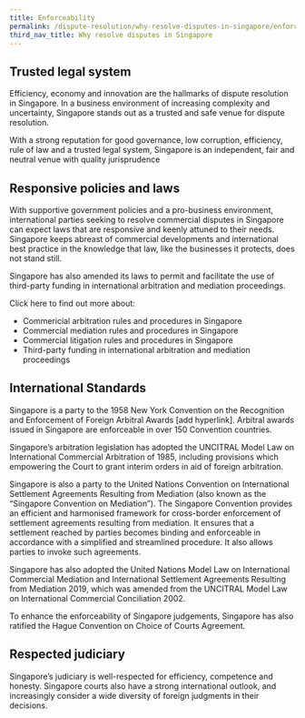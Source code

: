 ```yaml
---
title: Enforceability
permalink: /dispute-resolution/why-resolve-disputes-in-singapore/enforceability/
third_nav_title: Why resolve disputes in Singapore
---
```


## Trusted legal system

Efficiency, economy and innovation are the hallmarks of dispute resolution in Singapore. In a business environment of increasing complexity and uncertainty, Singapore stands out as a trusted and safe venue for dispute resolution.

With a strong reputation for good governance, low corruption, efficiency, rule of law and a trusted legal system, Singapore is an independent, fair and neutral venue with quality jurisprudence

## Responsive policies and laws

With supportive government policies and a pro-business environment, international parties seeking to resolve commercial disputes in Singapore can expect laws that are responsive and keenly attuned to their needs. Singapore keeps abreast of commercial developments and international best practice in the knowledge that law, like the businesses it protects, does not stand still.

Singapore has also amended its laws to permit and facilitate the use of third-party funding  in international arbitration and mediation proceedings.

Click here to find out more about:

- Commericial arbitration rules and procedures in Singapore
- Commercial mediation rules and procedures in Singapore
- Commercial litigation rules and procedures in Singapore
- Third-party funding  in international arbitration and mediation proceedings

## International Standards

Singapore is a party to the 1958 New York Convention on the Recognition and Enforcement of Foreign Arbitral Awards [add hyperlink]. Arbitral awards issued in Singapore are enforceable in over 150 Convention countries.

Singapore’s arbitration legislation has adopted the UNCITRAL Model Law on International Commercial Arbitration of 1985, including provisions which empowering the Court to grant interim orders in aid of foreign arbitration.

Singapore is also a party to the United Nations Convention on International Settlement Agreements Resulting from Mediation (also known as the “Singapore Convention on Mediation”). The Singapore Convention provides an efficient and harmonised framework for cross-border enforcement of settlement agreements resulting from mediation. It ensures that a settlement reached by parties becomes binding and enforceable in accordance with a simplified and streamlined procedure. It also allows parties to invoke such agreements.

Singapore has also adopted the United Nations Model Law on International Commercial Mediation and International Settlement Agreements Resulting from Mediation 2019, which was amended from the UNCITRAL Model Law on International Commercial Conciliation 2002.

To enhance the enforceability of Singapore judgements, Singapore has also ratified the Hague Convention on Choice of Courts Agreement.

## Respected judiciary

Singapore’s judiciary is well-respected for efficiency, competence and honesty. Singapore courts also have a strong international outlook, and increasingly consider a wide diversity of foreign judgments in their decisions.
